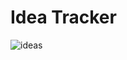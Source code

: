 # Idea Tracker

![ideas](https://user-images.githubusercontent.com/55110521/134115547-597a364d-8b35-404a-9028-1d9579165554.png)
